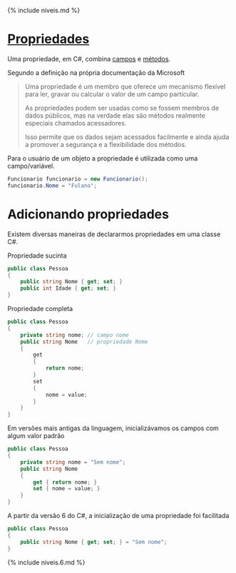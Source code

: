 {% include niveis.md %}

# [Propriedades](https://docs.microsoft.com/pt-br/dotnet/csharp/programming-guide/classes-and-structs/properties)

Uma propriedade, em C#, combina [campos](https://docs.microsoft.com/pt-br/dotnet/csharp/programming-guide/classes-and-structs/fields) e [métodos](https://docs.microsoft.com/pt-br/dotnet/csharp/programming-guide/classes-and-structs/methods).

Segundo a definição na própria documentação da Microsoft

>
> Uma propriedade é um membro que oferece um mecanismo flexível para
> ler, gravar ou calcular o valor de um campo particular.
>
> As propriedades podem ser usadas como se fossem membros de dados públicos,
> mas na verdade elas são métodos realmente especiais chamados acessadores.
>
> Isso permite que os dados sejam acessados facilmente
> e ainda ajuda a promover a segurança e a flexibilidade dos métodos.
>

Para o usuário de um objeto a propriedade é utilizada como uma campo/variável.

```csharp
Funcionario funcionario = new Funcionario();
funcionario.Nome = "Fulano";
```

# Adicionando propriedades

Existem diversas maneiras de declararmos propriedades em uma classe C#.

Propriedade sucinta

```csharp
public class Pessoa
{
    public string Nome { get; set; }
    public int Idade { get; set; }
}
```

Propriedade completa

```csharp
public class Pessoa
{
    private string nome; // campo nome
    public string Nome   // propriedade Nome
    {
        get
        {
            return nome;
        }
        set
        {
            nome = value;
        }
    }
}
```

Em versões mais antigas da linguagem, inicializávamos os campos com algum valor padrão

```csharp
public class Pessoa
{
    private string nome = "Sem nome";
    public string Nome
    {
        get { return nome; }
        set { nome = value; }
    }
}
```

A partir da versão 6 do C#, a inicialização de uma propriedade foi facilitada

```csharp
public class Pessoa
{
    public string Nome { get; set; } = "Sem nome";
}
```

{% include niveis.6.md %}